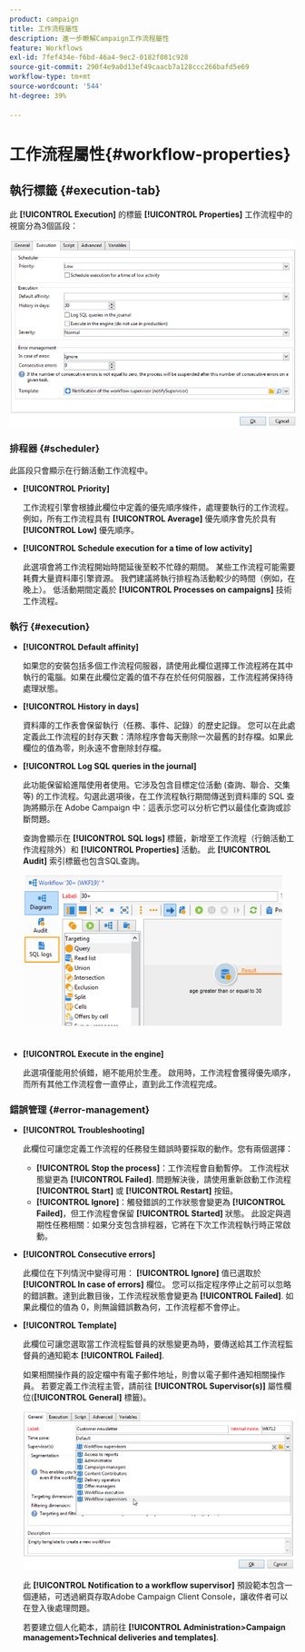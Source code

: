 ```yaml
---
product: campaign
title: 工作流程屬性
description: 進一步瞭解Campaign工作流程屬性
feature: Workflows
exl-id: 7fef434e-f6bd-46a4-9ec2-0182f081c928
source-git-commit: 290f4e9a0d13ef49caacb7a128ccc266bafd5e69
workflow-type: tm+mt
source-wordcount: '544'
ht-degree: 39%

---
```


# 工作流程屬性{#workflow-properties}



## 執行標籤 {#execution-tab}

此 **[!UICONTROL Execution]** 的標籤 **[!UICONTROL Properties]** 工作流程中的視窗分為3個區段：

![](assets/wf_execution_tab.png)

### 排程器 {#scheduler}

此區段只會顯示在行銷活動工作流程中。

* **[!UICONTROL Priority]**

   工作流程引擎會根據此欄位中定義的優先順序條件，處理要執行的工作流程。 例如，所有工作流程具有 **[!UICONTROL Average]** 優先順序會先於具有 **[!UICONTROL Low]** 優先順序。

* **[!UICONTROL Schedule execution for a time of low activity]**

   此選項會將工作流程開始時間延後至較不忙碌的期間。 某些工作流程可能需要耗費大量資料庫引擎資源。 我們建議將執行排程為活動較少的時間（例如，在晚上）。 低活動期間定義於 **[!UICONTROL Processes on campaigns]** 技術工作流程。

### 執行 {#execution}

* **[!UICONTROL Default affinity]**

   如果您的安裝包括多個工作流程伺服器，請使用此欄位選擇工作流程將在其中執行的電腦。如果在此欄位定義的值不存在於任何伺服器，工作流程將保持待處理狀態。

* **[!UICONTROL History in days]**

   資料庫的工作表會保留執行（任務、事件、記錄）的歷史記錄。 您可以在此處定義此工作流程的封存天數：清除程序會每天刪除一次最舊的封存檔。如果此欄位的值為零，則永遠不會刪除封存檔。

* **[!UICONTROL Log SQL queries in the journal]**

   此功能保留給進階使用者使用。它涉及包含目標定位活動 (查詢、聯合、交集等) 的工作流程。勾選此選項後，在工作流程執行期間傳送到資料庫的 SQL 查詢將顯示在 Adobe Campaign 中：這表示您可以分析它們以最佳化查詢或診斷問題。

   查詢會顯示在 **[!UICONTROL SQL logs]** 標籤，新增至工作流程（行銷活動工作流程除外）和 **[!UICONTROL Properties]** 活動。 此 **[!UICONTROL Audit]** 索引標籤也包含SQL查詢。

   ![](assets/wf_tab_log_sql.png)

* **[!UICONTROL Execute in the engine]**

   此選項僅能用於偵錯，絕不能用於生產。 啟用時，工作流程會獲得優先順序，而所有其他工作流程會一直停止，直到此工作流程完成。

### 錯誤管理 {#error-management}

* **[!UICONTROL Troubleshooting]**

   此欄位可讓您定義工作流程的任務發生錯誤時要採取的動作。您有兩個選擇：

   * **[!UICONTROL Stop the process]**：工作流程會自動暫停。 工作流程狀態變更為 **[!UICONTROL Failed]**. 問題解決後，請使用重新啟動工作流程 **[!UICONTROL Start]** 或 **[!UICONTROL Restart]** 按鈕。
   * **[!UICONTROL Ignore]**：觸發錯誤的工作狀態會變更為 **[!UICONTROL Failed]**，但工作流程會保留 **[!UICONTROL Started]** 狀態。 此設定與週期性任務相關：如果分支包含排程器，它將在下次工作流程執行時正常啟動。

* **[!UICONTROL Consecutive errors]**

   此欄位在下列情況中變得可用： **[!UICONTROL Ignore]** 值已選取於 **[!UICONTROL In case of errors]** 欄位。 您可以指定程序停止之前可以忽略的錯誤數。達到此數目後，工作流程狀態會變更為 **[!UICONTROL Failed]**. 如果此欄位的值為 0，則無論錯誤數為何，工作流程都不會停止。

* **[!UICONTROL Template]**

   此欄位可讓您選取當工作流程監督員的狀態變更為時，要傳送給其工作流程監督員的通知範本 **[!UICONTROL Failed]**.

   如果相關操作員的設定檔中有電子郵件地址，則會以電子郵件通知相關操作員。 若要定義工作流程主管，請前往 **[!UICONTROL Supervisor(s)]** 屬性欄位(**[!UICONTROL General]** 標籤)。

   ![](assets/wf-properties_select-supervisors.png)

   此 **[!UICONTROL Notification to a workflow supervisor]** 預設範本包含一個連結，可透過網頁存取Adobe Campaign Client Console，讓收件者可以在登入後處理問題。

   若要建立個人化範本，請前往 **[!UICONTROL Administration>Campaign management>Technical deliveries and templates]**.
